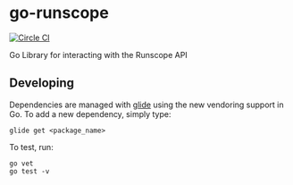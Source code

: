 # go-runscope

[![Circle CI](https://circleci.com/gh/nextrevision/go-runscope.svg?style=svg)](https://circleci.com/gh/nextrevision/go-runscope)

Go Library for interacting with the Runscope API

## Developing

Dependencies are managed with [glide](https://github.com/Masterminds/glide) using the new vendoring support in Go. To add a new dependency, simply type:

```
glide get <package_name>
```

To test, run:

```
go vet
go test -v
```
